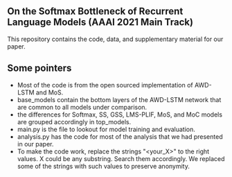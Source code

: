 ## On the Softmax Bottleneck of Recurrent Language Models (AAAI 2021 Main Track)

This repository contains the code, data, and supplementary material for our paper. 

## Some pointers
-  Most of the code is from the open sourced implementation of AWD-LSTM and MoS. 
- base_models contain the bottom layers of the AWD-LSTM network that are common 
to all models under comparison.
- the differences for Softmax, SS, GSS, LMS-PLIF, MoS, and MoC models are 
grouped accordingly in top_models.
- main.py is the file to lookout for model training and evaluation. 
- analysis.py has the code for most of the analysis that we had presented in our 
paper.
- To make the code work, replace the strings "<your_X>" to the right values.
X could be any substring. Search them accordingly. We replaced some of the strings
with such values to preserve anonymity. 

